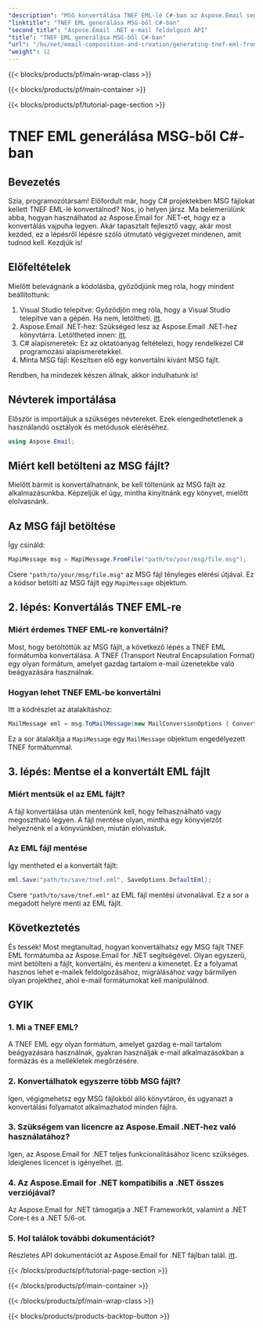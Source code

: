 ```yaml
---
"description": "MSG konvertálása TNEF EML-lé C#-ban az Aspose.Email segítségével. Egyszerű, lépésről lépésre útmutató. Turbózd fel e-mail-feldolgozási projektjeidet."
"linktitle": "TNEF EML generálása MSG-ből C#-ban"
"second_title": "Aspose.Email .NET e-mail feldolgozó API"
"title": "TNEF EML generálása MSG-ből C#-ban"
"url": "/hu/net/email-composition-and-creation/generating-tnef-eml-from-msg-in-csharp/"
"weight": 12
---
```


{{< blocks/products/pf/main-wrap-class >}}

{{< blocks/products/pf/main-container >}}

{{< blocks/products/pf/tutorial-page-section >}}

# TNEF EML generálása MSG-ből C#-ban


## Bevezetés

Szia, programozótársam! Előfordult már, hogy C# projektekben MSG fájlokat kellett TNEF EML-lé konvertálnod? Nos, jó helyen jársz. Ma belemerülünk abba, hogyan használhatod az Aspose.Email for .NET-et, hogy ez a konvertálás vajpuha legyen. Akár tapasztalt fejlesztő vagy, akár most kezded, ez a lépésről lépésre szóló útmutató végigvezet mindenen, amit tudnod kell. Kezdjük is!

## Előfeltételek

Mielőtt belevágnánk a kódolásba, győződjünk meg róla, hogy mindent beállítottunk:

1. Visual Studio telepítve: Győződjön meg róla, hogy a Visual Studio telepítve van a gépén. Ha nem, letöltheti. [itt](https://visualstudio.microsoft.com/downloads/).
2. Aspose.Email .NET-hez: Szükséged lesz az Aspose.Email .NET-hez könyvtárra. Letöltheted innen: [itt](https://releases.aspose.com/email/net/).
3. C# alapismeretek: Ez az oktatóanyag feltételezi, hogy rendelkezel C# programozási alapismeretekkel.
4. Minta MSG fájl: Készítsen elő egy konvertálni kívánt MSG fájlt.

Rendben, ha mindezek készen állnak, akkor indulhatunk is!

## Névterek importálása

Először is importáljuk a szükséges névtereket. Ezek elengedhetetlenek a használandó osztályok és metódusok eléréséhez.

```csharp
using Aspose.Email;
```

## Miért kell betölteni az MSG fájlt?

Mielőtt bármit is konvertálhatnánk, be kell töltenünk az MSG fájlt az alkalmazásunkba. Képzeljük el úgy, mintha kinyitnánk egy könyvet, mielőtt elolvasnánk.

## Az MSG fájl betöltése

Így csináld:

```csharp
MapiMessage msg = MapiMessage.FromFile("path/to/your/msg/file.msg");
```

Csere `"path/to/your/msg/file.msg"` az MSG fájl tényleges elérési útjával. Ez a kódsor betölti az MSG fájlt egy `MapiMessage` objektum.

## 2. lépés: Konvertálás TNEF EML-re

### Miért érdemes TNEF EML-re konvertálni?

Most, hogy betöltöttük az MSG fájlt, a következő lépés a TNEF EML formátumba konvertálása. A TNEF (Transport Neutral Encapsulation Format) egy olyan formátum, amelyet gazdag tartalom e-mail üzenetekbe való beágyazására használnak.

### Hogyan lehet TNEF EML-be konvertálni

Itt a kódrészlet az átalakításhoz:

```csharp
MailMessage eml = msg.ToMailMessage(new MailConversionOptions { ConvertAsTnef = true });
```

Ez a sor átalakítja a `MapiMessage` egy `MailMessage` objektum engedélyezett TNEF formátummal.

## 3. lépés: Mentse el a konvertált EML fájlt

### Miért mentsük el az EML fájlt?

A fájl konvertálása után mentenünk kell, hogy felhasználható vagy megosztható legyen. A fájl mentése olyan, mintha egy könyvjelzőt helyeznénk el a könyvünkben, miután elolvastuk.

### Az EML fájl mentése

Így mentheted el a konvertált fájlt:

```csharp
eml.Save("path/to/save/tnef.eml", SaveOptions.DefaultEml);
```

Csere `"path/to/save/tnef.eml"` az EML fájl mentési útvonalával. Ez a sor a megadott helyre menti az EML fájlt.

## Következtetés

És tessék! Most megtanultad, hogyan konvertálhatsz egy MSG fájlt TNEF EML formátumba az Aspose.Email for .NET segítségével. Olyan egyszerű, mint betölteni a fájlt, konvertálni, és menteni a kimenetet. Ez a folyamat hasznos lehet e-mailek feldolgozásához, migrálásához vagy bármilyen olyan projekthez, ahol e-mail formátumokat kell manipulálnod.

## GYIK

### 1. Mi a TNEF EML?
A TNEF EML egy olyan formátum, amelyet gazdag e-mail tartalom beágyazására használnak, gyakran használják e-mail alkalmazásokban a formázás és a mellékletek megőrzésére.

### 2. Konvertálhatok egyszerre több MSG fájlt?
Igen, végigmehetsz egy MSG fájlokból álló könyvtáron, és ugyanazt a konvertálási folyamatot alkalmazhatod minden fájlra.

### 3. Szükségem van licencre az Aspose.Email .NET-hez való használatához?
Igen, az Aspose.Email for .NET teljes funkcionalitásához licenc szükséges. Ideiglenes licencet is igényelhet. [itt](https://purchase.aspose.com/temporary-license/).

### 4. Az Aspose.Email for .NET kompatibilis a .NET összes verziójával?
Az Aspose.Email for .NET támogatja a .NET Frameworköt, valamint a .NET Core-t és a .NET 5/6-ot.

### 5. Hol találok további dokumentációt?
Részletes API dokumentációt az Aspose.Email for .NET fájlban talál. [itt](https://reference.aspose.com/email/net/).

{{< /blocks/products/pf/tutorial-page-section >}}

{{< /blocks/products/pf/main-container >}}

{{< /blocks/products/pf/main-wrap-class >}}

{{< blocks/products/products-backtop-button >}}